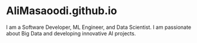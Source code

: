 # AliMasaoodi.github.io
I am a Software Developer, ML Engineer, and Data Scientist. I am passionate about Big Data and developing innovative AI projects.
